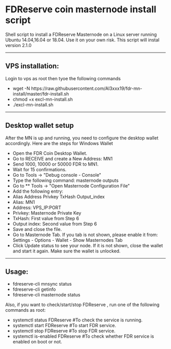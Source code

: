 # FDReserve coin masternode install script

Shell script to install a FDReserve Masternode on a Linux server running Ubuntu 14.04,16.04 or 18.04. Use it on your own risk.
This script will instal version 2.1.0
<hr>
<h2>VPS installation:</h2>
Login to vps as root then tyoe the following commands
<ul>
<li>wget -N https://raw.githubusercontent.com/Al3xxx19/fdr-mn-install/master/fdr-install.sh</li>
  <li>chmod +x excl-mn-install.sh</li>
  <li>./excl-mn-install.sh</li>
</ul>
<hr>
<h2>Desktop wallet setup</h2>
After the MN is up and running, you need to configure the desktop wallet accordingly. Here are the steps for Windows Wallet
<ul>
<li>Open the FDR Coin Desktop Wallet.</li>
<li>Go to RECEIVE and create a New Address: MN1</li>
<li>Send 1000, 10000 or 50000 FDR to MN1.</li>
<li>Wait for 15 confirmations.</li>
<li>Go to Tools -> "Debug console - Console"</li>
<li>Type the following command: masternode outputs</li>
<li>Go to ** Tools -> "Open Masternode Configuration File"</li>
<li>Add the following entry:</li>
<li>Alias Address Privkey TxHash Output_index</li>
<li>Alias: MN1</li>
<li>Address: VPS_IP:PORT</li>
<li>Privkey: Masternode Private Key</li>
<li>TxHash: First value from Step 6</li>
<li>Output index: Second value from Step 6</li>
<li>Save and close the file.</li>
<li>Go to Masternode Tab. If you tab is not shown, please enable it from: Settings - Options - Wallet - Show Masternodes Tab</li>
<li>Click Update status to see your node. If it is not shown, close the wallet and start it again. Make sure the wallet is unlocked.</li>
</ul>
<hr>
<h2>Usage:</h2>
<ul>
<li>fdreserve-cli mnsync status</li>
<li>fdreserve-cli getinfo</li>
<li>fdreserve-cli masternode status</li>
</ul>
Also, if you want to check/start/stop FDReserve , run one of the following commands as root:
<ul>
<li>systemctl status FDReserve #To check the service is running.</li>
<li>systemctl start FDReserve #To start FDR service.</li>
<li>systemctl stop FDReserve #To stop FDR service.</li>
<li>systemctl is-enabled FDReserve #To check whether FDR service is enabled on boot or not.</li>
</ul>
